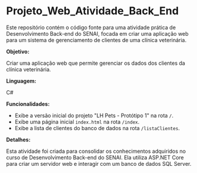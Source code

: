 # Projeto_Web_Atividade_Back_End

Este repositório contém o código fonte para uma atividade prática de Desenvolvimento Back-end do SENAI, focada em criar uma aplicação web para um sistema de gerenciamento de clientes de uma clínica veterinária.

**Objetivo:**

Criar uma aplicação web que permite gerenciar os dados dos clientes da clínica veterinária.

**Linguagem:**

C#

**Funcionalidades:**

* Exibe a versão inicial do projeto "LH Pets - Protótipo 1" na rota `/`.
* Exibe uma página inicial `index.html` na rota `/index`.
* Exibe a lista de clientes do banco de dados na rota `/listaClientes`.

**Detalhes:**

Esta atividade foi criada para consolidar os conhecimentos adquiridos no curso de Desenvolvimento Back-end do SENAI. Ela utiliza ASP.NET Core para criar um servidor web e interagir com um banco de dados SQL Server.

